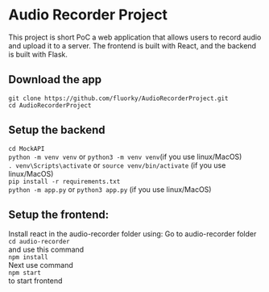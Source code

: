 # Audio Recorder Project
This project is short PoC a web application that allows users to record audio and upload it to a server. The frontend is built with React, and the backend is built with Flask.

## Download the app

`git clone https://github.com/fluorky/AudioRecorderProject.git`<br/>
`cd AudioRecorderProject`

## Setup the backend
`cd MockAPI` <br/>
`python -m venv venv` or `python3 -m venv venv`(if you use linux/MacOS) <br/>
`. venv\Scripts\activate` or `source venv/bin/activate`  (if you use linux/MacOS)<br/>
`pip install -r requirements.txt` <br/>
`python -m app.py` or `python3 app.py` (if you use linux/MacOS) <br/>

## Setup the frontend:
Install react in the audio-recorder folder using: 
Go to audio-recorder folder 
`cd audio-recorder` <br/>
and use this command <br/>
`npm install` <br/>
Next use command <br/>
`npm start` <br/>
to start frontend <br/>
